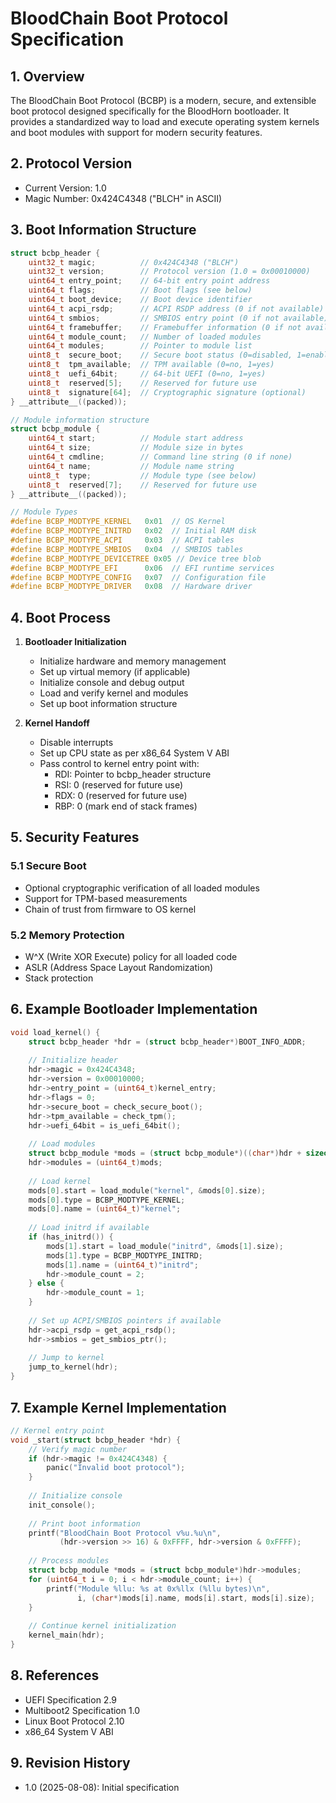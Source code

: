 # BloodChain Boot Protocol Specification

## 1. Overview
The BloodChain Boot Protocol (BCBP) is a modern, secure, and extensible boot protocol designed specifically for the BloodHorn bootloader. It provides a standardized way to load and execute operating system kernels and boot modules with support for modern security features.

## 2. Protocol Version
- Current Version: 1.0
- Magic Number: 0x424C4348 ("BLCH" in ASCII)

## 3. Boot Information Structure

```c
struct bcbp_header {
    uint32_t magic;          // 0x424C4348 ("BLCH")
    uint32_t version;        // Protocol version (1.0 = 0x00010000)
    uint64_t entry_point;    // 64-bit entry point address
    uint64_t flags;          // Boot flags (see below)
    uint64_t boot_device;    // Boot device identifier
    uint64_t acpi_rsdp;      // ACPI RSDP address (0 if not available)
    uint64_t smbios;         // SMBIOS entry point (0 if not available)
    uint64_t framebuffer;    // Framebuffer information (0 if not available)
    uint64_t module_count;   // Number of loaded modules
    uint64_t modules;        // Pointer to module list
    uint8_t  secure_boot;    // Secure boot status (0=disabled, 1=enabled)
    uint8_t  tpm_available;  // TPM available (0=no, 1=yes)
    uint8_t  uefi_64bit;     // 64-bit UEFI (0=no, 1=yes)
    uint8_t  reserved[5];    // Reserved for future use
    uint8_t  signature[64];  // Cryptographic signature (optional)
} __attribute__((packed));

// Module information structure
struct bcbp_module {
    uint64_t start;          // Module start address
    uint64_t size;           // Module size in bytes
    uint64_t cmdline;        // Command line string (0 if none)
    uint64_t name;           // Module name string
    uint8_t  type;           // Module type (see below)
    uint8_t  reserved[7];    // Reserved for future use
} __attribute__((packed));

// Module Types
#define BCBP_MODTYPE_KERNEL   0x01  // OS Kernel
#define BCBP_MODTYPE_INITRD   0x02  // Initial RAM disk
#define BCBP_MODTYPE_ACPI     0x03  // ACPI tables
#define BCBP_MODTYPE_SMBIOS   0x04  // SMBIOS tables
#define BCBP_MODTYPE_DEVICETREE 0x05 // Device tree blob
#define BCBP_MODTYPE_EFI      0x06  // EFI runtime services
#define BCBP_MODTYPE_CONFIG   0x07  // Configuration file
#define BCBP_MODTYPE_DRIVER   0x08  // Hardware driver
```

## 4. Boot Process

1. **Bootloader Initialization**
   - Initialize hardware and memory management
   - Set up virtual memory (if applicable)
   - Initialize console and debug output
   - Load and verify kernel and modules
   - Set up boot information structure

2. **Kernel Handoff**
   - Disable interrupts
   - Set up CPU state as per x86_64 System V ABI
   - Pass control to kernel entry point with:
     - RDI: Pointer to bcbp_header structure
     - RSI: 0 (reserved for future use)
     - RDX: 0 (reserved for future use)
     - RBP: 0 (mark end of stack frames)

## 5. Security Features

### 5.1 Secure Boot
- Optional cryptographic verification of all loaded modules
- Support for TPM-based measurements
- Chain of trust from firmware to OS kernel

### 5.2 Memory Protection
- W^X (Write XOR Execute) policy for all loaded code
- ASLR (Address Space Layout Randomization)
- Stack protection

## 6. Example Bootloader Implementation

```c
void load_kernel() {
    struct bcbp_header *hdr = (struct bcbp_header*)BOOT_INFO_ADDR;
    
    // Initialize header
    hdr->magic = 0x424C4348;
    hdr->version = 0x00010000;
    hdr->entry_point = (uint64_t)kernel_entry;
    hdr->flags = 0;
    hdr->secure_boot = check_secure_boot();
    hdr->tpm_available = check_tpm();
    hdr->uefi_64bit = is_uefi_64bit();
    
    // Load modules
    struct bcbp_module *mods = (struct bcbp_module*)((char*)hdr + sizeof(*hdr));
    hdr->modules = (uint64_t)mods;
    
    // Load kernel
    mods[0].start = load_module("kernel", &mods[0].size);
    mods[0].type = BCBP_MODTYPE_KERNEL;
    mods[0].name = (uint64_t)"kernel";
    
    // Load initrd if available
    if (has_initrd()) {
        mods[1].start = load_module("initrd", &mods[1].size);
        mods[1].type = BCBP_MODTYPE_INITRD;
        mods[1].name = (uint64_t)"initrd";
        hdr->module_count = 2;
    } else {
        hdr->module_count = 1;
    }
    
    // Set up ACPI/SMBIOS pointers if available
    hdr->acpi_rsdp = get_acpi_rsdp();
    hdr->smbios = get_smbios_ptr();
    
    // Jump to kernel
    jump_to_kernel(hdr);
}
```

## 7. Example Kernel Implementation

```c
// Kernel entry point
void _start(struct bcbp_header *hdr) {
    // Verify magic number
    if (hdr->magic != 0x424C4348) {
        panic("Invalid boot protocol");
    }
    
    // Initialize console
    init_console();
    
    // Print boot information
    printf("BloodChain Boot Protocol v%u.%u\n", 
           (hdr->version >> 16) & 0xFFFF, hdr->version & 0xFFFF);
    
    // Process modules
    struct bcbp_module *mods = (struct bcbp_module*)hdr->modules;
    for (uint64_t i = 0; i < hdr->module_count; i++) {
        printf("Module %llu: %s at 0x%llx (%llu bytes)\n",
               i, (char*)mods[i].name, mods[i].start, mods[i].size);
    }
    
    // Continue kernel initialization
    kernel_main(hdr);
}
```

## 8. References
- UEFI Specification 2.9
- Multiboot2 Specification 1.0
- Linux Boot Protocol 2.10
- x86_64 System V ABI

## 9. Revision History
- 1.0 (2025-08-08): Initial specification
